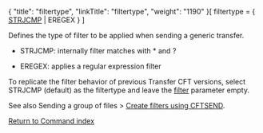 {
    "title": "filtertype",
    "linkTitle": "filtertype",
    "weight": "1190"
}\[ filtertype = { <u>STRJCMP</u> | EREGEX } \]

Defines the type of filter to be applied when sending a generic transfer.

-   STRJCMP: internally filter matches with \* and ?
-   EREGEX: applies a regular expression filter

To replicate the filter behavior of previous Transfer CFT versions, select STRJCMP (default) as the filtertype and leave the [filter](filter) parameter empty.

See also Sending a group of files &gt; [Create filters using CFTSEND](../../../concepts/using_the_send_command/send_group_of_files_cl).

[Return to Command index](../../Command_summary.htm)
